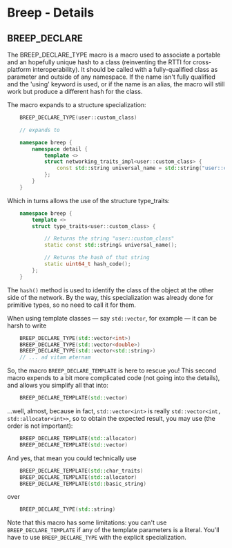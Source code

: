 # Breep - Details

## BREEP_DECLARE
The BREEP_DECLARE_TYPE macro is a macro used to associate a portable and an hopefully unique hash to a class
(reinventing the RTTI for cross-platform interoperability).
It should be called with a fully-qualified class as parameter and outside of any namespace. If the name isn't fully qualified and the
'using' keyword is used, or if the name is an alias, the macro will still work but produce a different
hash for the class.

The macro expands to a structure specialization:
```cpp
    BREEP_DECLARE_TYPE(user::custom_class)

    // expands to

	namespace breep {
	    namespace detail {
	    	template <>
    		struct networking_traits_impl<user::custom_class> {
			    const std::string universal_name = std::string("user::custom_class");
		    };
	    }
	}
```

Which in turns allows the use of the structure type_traits:
```cpp
    namespace breep {
        template <>
        struct type_traits<user::custom_class> {

            // Returns the string "user::custom_class"
            static const std::string& universal_name();

            // Returns the hash of that string
            static uint64_t hash_code();
        };
    }
```


The ```hash()``` method is used to identify the class of the object at the other side of the network.
By the way, this specialization was already done for primitive types, so no need to call it for them.

When using template classes — say ```std::vector```, for example — it can be harsh to write
```cpp
    BREEP_DECLARE_TYPE(std::vector<int>)
    BREEP_DECLARE_TYPE(std::vector<double>)
    BREEP_DECLARE_TYPE(std::vector<std::string>)
    // ... ad vitam æternam
```

So, the macro ```BREEP_DECLARE_TEMPLATE``` is here to rescue you!
This second macro expends to a bit more complicated code (not going into the details), and allows you
simplify all that into:
```cpp
    BREEP_DECLARE_TEMPLATE(std::vector)
```

...well, almost, because in fact, ```std::vector<int>``` is really ```std::vector<int, std::allocator<int>>```,
so to obtain the expected result, you may use (the order is not important):
```cpp
    BREEP_DECLARE_TEMPLATE(std::allocator)
    BREEP_DECLARE_TEMPLATE(std::vector)
```

And yes, that mean you could technically use
```cpp
    BREEP_DECLARE_TEMPLATE(std::char_traits)
    BREEP_DECLARE_TEMPLATE(std::allocator)
    BREEP_DECLARE_TEMPLATE(std::basic_string)
```

over

```cpp
    BREEP_DECLARE_TYPE(std::string)
```

Note that this macro has some limitations: you can't use ```BREEP_DECLARE_TEMPLATE```
if any of the template parameters is a literal. You'll have to use ```BREEP_DECLARE_TYPE```
with the explicit specialization.
